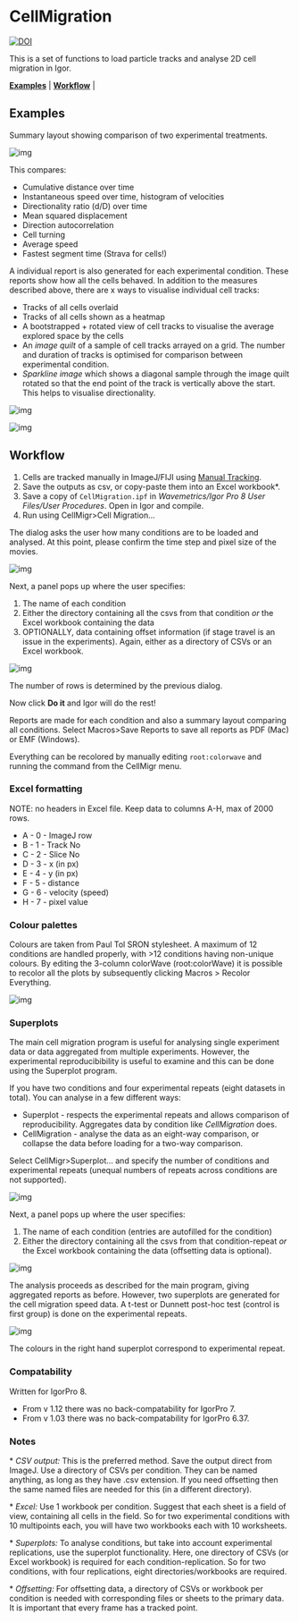 # CellMigration

[![DOI](https://zenodo.org/badge/180952157.svg)](https://zenodo.org/badge/latestdoi/180952157)

This is a set of functions to load particle tracks and analyse 2D cell migration in Igor.

[**Examples**](#Examples) | [**Workflow**](#Workflow) |

## Examples

Summary layout showing comparison of two experimental treatments.

![img](img/summaryLayout.png?raw=true "image")

This compares:

* Cumulative distance over time
* Instantaneous speed over time, histogram of velocities
* Directionality ratio (d/D) over time
* Mean squared displacement
* Direction autocorrelation
* Cell turning
* Average speed
* Fastest segment time (Strava for cells!)

A individual report is also generated for each experimental condition. These reports show how all the cells behaved. In addition to the measures described above, there are x ways to visualise individual cell tracks:

* Tracks of all cells overlaid
* Tracks of all cells shown as a heatmap
* A bootstrapped + rotated view of cell tracks to visualise the average explored space by the cells
* An _image quilt_ of a sample of cell tracks arrayed on a grid. The number and duration of tracks is optimised for comparison between experimental condition.
* _Sparkline image_ which shows a diagonal sample through the image quilt rotated so that the end point of the track is vertically above the start. This helps to visualise directionality.

![img](img/Ctrl_layout.png?raw=true "image")

![img](img/Ctrl_layout2.png?raw=true "image")


## Workflow

1. Cells are tracked manually in ImageJ/FIJI using [Manual Tracking](http://rsbweb.nih.gov/ij/plugins/track/track.html).
2. Save the outputs as csv, or copy-paste them into an Excel workbook*.
3. Save a copy of `CellMigration.ipf` in *Wavemetrics/Igor Pro 8 User Files/User Procedures*. Open in Igor and compile.
4. Run using CellMigr>Cell Migration...

The dialog asks the user how many conditions are to be loaded and analysed. At this point, please confirm the time step and pixel size of the movies.

![img](img/ss_specify.png?raw=true "image")

Next, a panel pops up where the user specifies:

1. The name of each condition
2. Either the directory containing all the csvs from that condition *or* the Excel workbook containing the data
3. OPTIONALLY, data containing offset information (if stage travel is an issue in the experiments). Again, either as a directory of CSVs or an Excel workbook.

![img](img/ss_filepicker.png?raw=true "image")

The number of rows is determined by the previous dialog.

Now click **Do it** and Igor will do the rest!

Reports are made for each condition and also a summary layout comparing all conditions. Select Macros>Save Reports to save all reports as PDF (Mac) or EMF (Windows).

Everything can be recolored by manually editing `root:colorwave` and running the command from the CellMigr menu.

### Excel formatting

NOTE: no headers in Excel file. Keep data to columns A-H, max of 2000 rows.

* A - 0 - ImageJ row
* B - 1 - Track No
* C - 2 - Slice No
* D - 3 - x (in px)
* E - 4 - y (in px)
* F - 5 - distance
* G - 6 - velocity (speed)
* H - 7 - pixel value

### Colour palettes
Colours are taken from Paul Tol SRON stylesheet. A maximum of 12 conditions are handled properly, with >12 conditions having non-unique colours. By editing the 3-column colorWave (root:colorWave) it is possible to recolor all the plots by subsequently clicking Macros > Recolor Everything.

![img](img/colorPlot.png?raw=true "image")

### Superplots
The main cell migration program is useful for analysing single experiment data or data aggregated from multiple experiments. However, the experimental reproducibibility is useful to examine and this can be done using the Superplot program.

If you have two conditions and four experimental repeats (eight datasets in total). You can analyse in a few different ways:

- Superplot - respects the experimental repeats and allows comparison of reproducibility. Aggregates data by condition like _CellMigration_ does.
- CellMigration - analyse the data as an eight-way comparison, or collapse the data before loading for a two-way comparison.

Select CellMigr>Superplot... and specify the number of conditions and experimental repeats (unequal numbers of repeats across conditions are not supported).

![img](img/sp_specify.png?raw=true "image")

Next, a panel pops up where the user specifies:

1. The name of each condition (entries are autofilled for the condition)
2. Either the directory containing all the csvs from that condition-repeat *or* the Excel workbook containing the data (offsetting data is optional).

![img](img/sp_filepicker.png?raw=true "image")

The analysis proceeds as described for the main program, giving aggregated reports as before. However, two superplots are generated for the cell migration speed data. A t-test or Dunnett post-hoc test (control is first group) is done on the experimental repeats.

![img](img/superplot.png?raw=true "image")

The colours in the right hand superplot correspond to experimental repeat.

### Compatability
Written for IgorPro 8.

- From v 1.12 there was no back-compatability for IgorPro 7.
- From v 1.03 there was no back-compatability for IgorPro 6.37.

### Notes
\* *CSV output:* This is the preferred method. Save the output direct from ImageJ. Use a directory of CSVs per condition. They can be named anything, as long as they have .csv extension. If you need offsetting then the same named files are needed for this (in a different directory).

\*  *Excel:* Use 1 workbook per condition. Suggest that each sheet is a field of view, containing all cells in the field. So for two experimental conditions with 10 multipoints each, you will have two workbooks each with 10 worksheets.

\* *Superplots:* To analyse conditions, but take into account experimental replications, use the superplot functionality. Here, one directory of CSVs (or Excel workbook) is required for each condition-replication. So for two conditions, with four replications, eight directories/workbooks are required.

\*  *Offsetting:* For offsetting data, a directory of CSVs or workbook per condition is needed with corresponding files or sheets to the primary data. It is important that every frame has a tracked point.